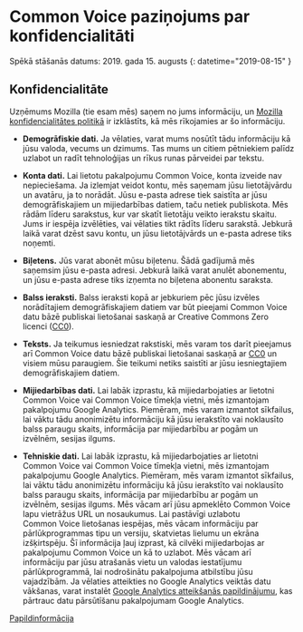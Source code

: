 # Common Voice paziņojums par konfidencialitāti 

Spēkā stāšanās datums: 2019. gada 15. augusts {: datetime="2019-08-15" }

## Konfidencialitāte

Uzņēmums Mozilla (tie esam mēs) saņem no jums informāciju, un [Mozilla konfidencialitātes politikā](https://www.mozilla.org/privacy) ir izklāstīts, kā mēs rīkojamies ar šo informāciju.

* **Demogrāfiskie dati.** Ja vēlaties, varat mums nosūtīt tādu informāciju kā jūsu valoda, vecums un dzimums. Tas mums un citiem pētniekiem palīdz uzlabot un radīt tehnoloģijas un rīkus runas pārveidei par tekstu.

* **Konta dati.** Lai lietotu pakalpojumu Common Voice, konta izveide nav nepieciešama. Ja izlemjat veidot kontu, mēs saņemam jūsu lietotājvārdu un avatāru, ja to norādāt. Jūsu e-pasta adrese tiek saistīta ar jūsu demogrāfiskajiem un mijiedarbības datiem, taču netiek publiskota. Mēs rādām līderu sarakstus, kur var skatīt lietotāju veikto ierakstu skaitu. Jums ir iespēja izvēlēties, vai vēlaties tikt rādīts līderu sarakstā. Jebkurā laikā varat dzēst savu kontu, un jūsu lietotājvārds un e-pasta adrese tiks noņemti.

* **Biļetens.** Jūs varat abonēt mūsu biļetenu. Šādā gadījumā mēs saņemsim jūsu e-pasta adresi. Jebkurā laikā varat anulēt abonementu, un jūsu e-pasta adrese tiks izņemta no biļetena abonentu saraksta.

* **Balss ieraksti.** Balss ieraksti kopā ar jebkuriem pēc jūsu izvēles norādītajiem demogrāfiskajiem datiem var būt pieejami Common Voice datu bāzē publiskai lietošanai saskaņā ar Creative Commons Zero licenci ([CC0](https://creativecommons.org/publicdomain/zero/1.0/)).

* **Teksts.** Ja teikumus iesniedzat rakstiski, mēs varam tos darīt pieejamus arī Common Voice datu bāzē publiskai lietošanai saskaņā ar [CC0](https://creativecommons.org/publicdomain/zero/1.0/) un visiem mūsu paraugiem. Šie teikumi netiks saistīti ar jūsu iesniegtajiem demogrāfiskajiem datiem.

* **Mijiedarbības dati.** Lai labāk izprastu, kā mijiedarbojaties ar lietotni Common Voice vai Common Voice tīmekļa vietni, mēs izmantojam pakalpojumu Google Analytics. Piemēram, mēs varam izmantot sīkfailus, lai vāktu tādu anonimizētu informāciju kā jūsu ierakstīto vai noklausīto balss paraugu skaits, informācija par mijiedarbību ar pogām un izvēlnēm, sesijas ilgums.

* **Tehniskie dati.** Lai labāk izprastu, kā mijiedarbojaties ar lietotni Common Voice vai Common Voice tīmekļa vietni, mēs izmantojam pakalpojumu Google Analytics. Piemēram, mēs varam izmantot sīkfailus, lai vāktu tādu anonimizētu informāciju kā jūsu ierakstīto vai noklausīto balss paraugu skaits, informācija par mijiedarbību ar pogām un izvēlnēm, sesijas ilgums. Mēs vācam arī jūsu apmeklēto Common Voice lapu vietrāžus URL un nosaukumus. Lai pastāvīgi uzlabotu Common Voice lietošanas iespējas, mēs vācam informāciju par pārlūkprogrammas tipu un versiju, skatvietas lielumu un ekrāna izšķirtspēju. Šī informācija ļauj izprast, kā cilvēki mijiedarbojas ar pakalpojumu Common Voice un kā to uzlabot. Mēs vācam arī informāciju par jūsu atrašanās vietu un valodas iestatījumu pārlūkprogrammā, lai nodrošinātu pakalpojuma atbilstību jūsu vajadzībām. Ja vēlaties atteikties no Google Analytics veiktās datu vākšanas, varat instalēt [Google Analytics atteikšanās papildinājumu](https://tools.google.com/dlpage/gaoptout), kas pārtrauc datu pārsūtīšanu pakalpojumam Google Analytics. 

[Papildinformācija](https://github.com/mozilla/voice-web/blob/master/docs/data_dictionary.md)

